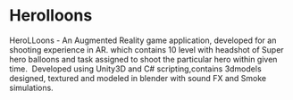 # Herolloons
HeroLLoons - An Augmented Reality game application, developed for an shooting experience in AR. which contains 10 level with headshot of  Super hero balloons and task assigned to shoot the particular hero within given time.  ​  Developed using Unity3D and C# scripting,contains 3dmodels designed, textured and modeled in blender with sound FX and Smoke simulations.
